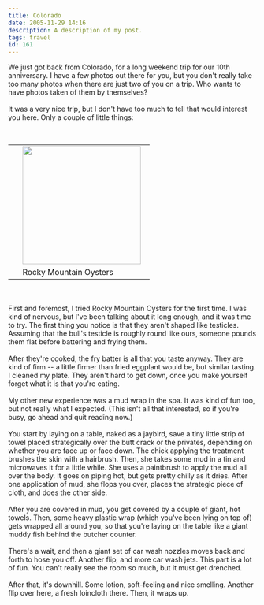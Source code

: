 ```yaml
---
title: Colorado
date: 2005-11-29 14:16
description: A description of my post.
tags: travel
id: 161
---
```

We just got back from Colorado, for a long weekend trip for our 10th anniversary.  I have <a onclick="window.open('\pg2.php?spgmGal=Colorado%20-%20Thanksgiving%202005','ColoradoThanksgiving2005','width=625, height=768, toolbar=no, location = no, directories=no, menubar=no, resizable=yes, scrollbars=no');">a few photos</a> out there for you, but you don't really take too many photos when there are just two of you on a trip.  Who wants to have photos taken of them by themselves?<br />
<br />
It was a very nice trip, but I don't have too much to tell that would interest you here.  Only a couple of little things:<br />
<br />
<table cellpadding="2" align="right"><tr><td width="5" rowspan="2"><spacer type="block" width="5" height="1"></spacer></td><td width="250" ><img src="http://theskinnyonbenny.com/img/gal/Colorado%20-%20Thanksgiving%202005/photo_DSC01157.JPG" width="240"/></td></tr><tr><td class="caption" width="250">Rocky Mountain Oysters</td></tr></table><br />

<span class="spanEndPreview">&nbsp;</span><br /><br />First and foremost, I tried Rocky Mountain Oysters  for the first time.  I was kind of nervous, but I've been talking about it long enough, and it was time to try.  The first thing you notice is that they aren't shaped like testicles.  Assuming that the bull's testicle is roughly round like ours, someone pounds them flat before battering and frying them.<br />
<br />
After they're cooked, the fry batter is all that you taste anyway.  They are kind of firm -- a little firmer than fried eggplant would be, but similar tasting.  I cleaned my plate.  They aren't hard to get down, once you make yourself forget what it is that you're eating.<br />
<br />
My other new experience was a mud wrap in the spa.  It was kind of fun too, but not really what I expected.  (This isn't all that interested, so if you're busy, go ahead and quit reading now.)<br />
<br />
You start by laying on a table, naked as a jaybird, save a tiny little strip of towel placed strategically over the butt crack or the privates, depending on whether you are face up or face down.  The chick applying the treatment brushes the skin with a hairbrush.  Then, she takes some mud in a tin and microwaves it for a little while.  She uses a paintbrush to apply the mud all over the body.  It goes on piping hot, but gets pretty chilly as it dries.  After one application of mud, she flops you over, places the strategic piece of cloth, and does the other side.<br />
<br />
After you are covered in mud, you get covered by a couple of giant, hot towels.  Then, some heavy plastic wrap (which you've been lying on top of) gets wrapped all around you, so that you're laying on the table like a giant muddy fish behind the butcher counter.<br />
<br />
There's a wait, and then a giant set of car wash nozzles moves back and forth to hose you off.  Another flip, and more car wash jets.  This part is a lot of fun.  You can't really see the room so much, but it must get drenched.<br />
<br />
After that, it's downhill.  Some lotion, soft-feeling and nice smelling.  Another flip over here, a fresh loincloth there.  Then, it wraps up.<br />

